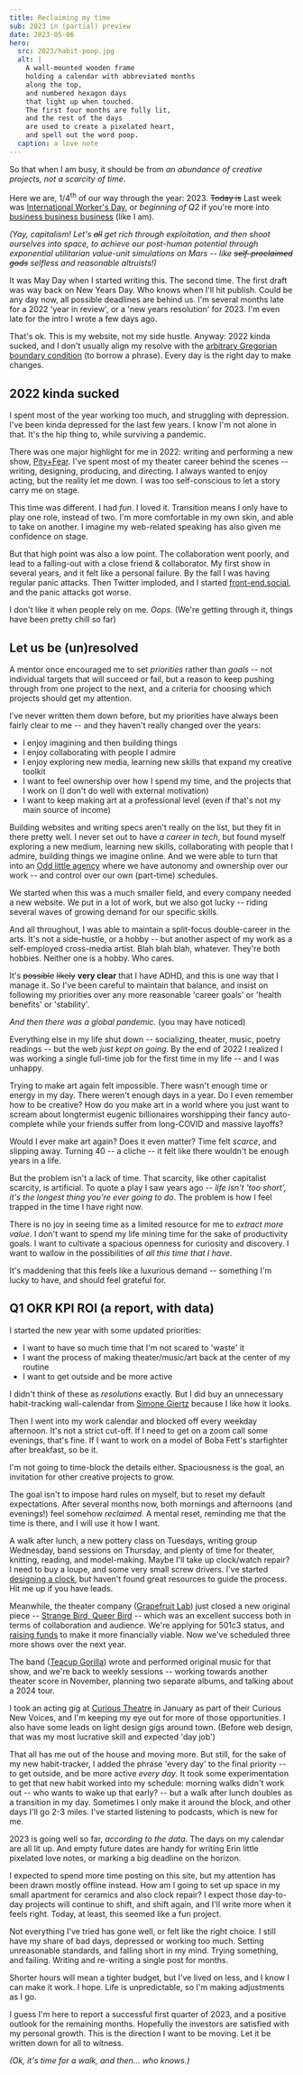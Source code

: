 ```yaml
---
title: Reclaiming my time
sub: 2023 in (partial) preview
date: 2023-05-06
hero:
  src: 2023/habit-poop.jpg
  alt: |
    A wall-mounted wooden frame
    holding a calendar with abbreviated months
    along the top,
    and numbered hexagon days
    that light up when touched.
    The first four months are fully lit,
    and the rest of the days
    are used to create a pixelated heart,
    and spell out the word poop.
  caption: a love note
---
```


So that when I am busy,
it should be from
_an abundance of creative projects,
not a scarcity of time_.

<!-- intro -->

Here we are,
1/4<sup>th</sup> of our way through
the year: 2023.
~~Today is~~
Last week was
[International Worker's Day](https://en.wikipedia.org/wiki/International_Workers%27_Day),
or _beginning of Q2_
if you're more into
[business business business](https://business-business.business/)
(like I am).

_(Yay, capitalism!
Let's ~~all~~ get rich through exploitation,
and then shoot ourselves into space,
to achieve our post-human potential
through exponential utilitarian value-unit simulations on Mars --
like ~~self-proclaimed gods~~ selfless and reasonable altruists!)_

It was May Day
when I started writing this.
The second time.
The first draft was way back on New Years Day.
Who knows when I'll hit publish.
Could be any day now,
all possible deadlines are behind us.
I'm several months late
for a 2022 'year in review',
or a 'new years resolution' for 2023.
I'm even late for the intro I wrote
a few days ago.

That's ok.
This is my website,
not my side hustle.
Anyway: 2022 kinda sucked,
and I don't usually align my resolve with the
[arbitrary Gregorian boundary condition](https://mastodon.social/@Meyerweb/109612185539201834)
(to borrow a phrase).
Every day is the right day
to make changes.

## 2022 kinda sucked

I spent most of the year working too much,
and struggling with depression.
I've been kinda depressed
for the last few years.
I know I'm not alone in that.
It's the hip thing to,
while surviving a pandemic.

There was one major highlight
for me in 2022:
writing and performing a new show,
[Pity+Fear](https://grapefruitlab.com/shows/pity-fear/).
I've spent most of my theater career
behind the scenes --
writing, designing, producing, and directing.
I always wanted to enjoy acting,
but the reality let me down.
I was too self-conscious
to let a story carry me on stage.

This time was different.
I had _fun_.
I loved it.
Transition means I only have to play one role,
instead of two.
I'm more comfortable in my own skin,
and able to take on another.
I imagine my web-related speaking
has also given me confidence on stage.

But that high point
was also a low point.
The collaboration went poorly,
and lead to a falling-out
with a close friend & collaborator.
My first show in several years,
and it felt like a personal failure.
By the fall
I was having regular panic attacks.
Then Twitter imploded,
and I started [front-end.social](https://front-end.social),
and the panic attacks got worse.

I don't like it when people rely on me.
_Oops._
(We're getting through it,
things have been pretty chill so far)

## Let us be (un)resolved

A mentor once encouraged me
to set _priorities_ rather than _goals_ --
not individual targets that will succeed or fail,
but a reason to keep pushing through
from one project to the next,
and a criteria for choosing
which projects should get my attention.

I've never written them down before,
but my priorities have always been fairly clear to me --
and they haven't really changed over the years:

- I enjoy imagining and then building things
- I enjoy collaborating with people I admire
- I enjoy exploring new media,
  learning new skills that expand my creative toolkit
- I want to feel ownership over how I spend my time,
  and the projects that I work on
  (I don't do well with external motivation)
- I want to keep making art at a professional level
  (even if that's not my main source of income)

Building websites
and writing specs aren't really on the list,
but they fit in there pretty well.
I never set out to have _a career in tech_,
but found myself exploring a new medium,
learning new skills,
collaborating with people that I admire,
building things we imagine online.
And we were able to turn that into
an [Odd little agency](https://oddbird.net/)
where we have autonomy and ownership over our work --
and control over our own (part-time) schedules.

We started when this was a much smaller field,
and every company needed a new website.
We put in a lot of work, but we also got lucky --
riding several waves of
growing demand for our specific skills.

And all throughout,
I was able to maintain a split-focus double-career
in the arts.
It's not a side-hustle, or a hobby --
but another aspect of my work
as a self-employed cross-media artist.
Blah blah blah, whatever.
They're both hobbies.
Neither one is a hobby.
Who cares.

It's ~~possible~~ ~~likely~~
**very clear** that I have ADHD,
and this is one way that I manage it.
So I've been careful
to maintain that balance,
and insist on following my priorities
over any more reasonable 'career goals'
or 'health benefits' or 'stability'.

_And then there was a global pandemic._
(you may have noticed)

Everything else in my life shut down --
socializing, theater, music,
poetry readings --
but the web _just kept on going_.
By the end of 2022 I realized
I was working a single full-time job
for the first time in my life --
and I was unhappy.

Trying to make art again felt impossible.
There wasn't enough time or energy in my day.
There weren't enough days in a year.
Do I even remember how to be creative?
How do you make art
in a world where you just want to scream
about longtermist eugenic billionaires
worshipping their fancy auto-complete
while your friends suffer
from long-COVID and massive layoffs?

Would I ever make art again?
Does it even matter?
Time felt _scarce_,
and slipping away.
Turning 40 --
a cliche --
it felt like there
wouldn't be enough years in a life.

But the problem isn't a lack of time.
That scarcity, like other capitalist scarcity, is artificial.
To quote a play I saw years ago --
_life isn't 'too short',
it's the longest thing you're ever going to do_.
The problem is how I feel trapped
in the time I have right now.

There is no joy
in seeing time as a limited resource
for me to _extract more value_.
I don't want to spend my life mining time
for the sake of productivity goals.
I want to cultivate a spacious openness
for curiosity and discovery.
I want to wallow in the possibilities
of _all this time that I have_.

It's maddening that this feels like
a luxurious demand --
something I'm lucky to have,
and should feel grateful for.

## Q1 OKR KPI ROI (a report, with data)

I started the new year
with some updated priorities:

- I want to have so much time that I'm not scared to 'waste' it
- I want the process of making theater/music/art
  back at the center of my routine
- I want to get outside and be more active

I didn't think of these as _resolutions_ exactly.
But I did buy an unnecessary
habit-tracking wall-calendar from
[Simone Giertz](https://www.simonegiertz.com/)
because I like how it looks.

Then I went into my work calendar
and blocked off
every weekday afternoon.
It's not a strict cut-off.
If I need to get on a zoom call some evenings, that's fine.
If I want to work on a model
of Boba Fett's starfighter after breakfast,
so be it.

I'm not going to time-block the details either.
Spaciousness is the goal,
an invitation for other creative projects to grow.

The goal isn't to impose hard rules on myself,
but to reset my default expectations.
After several months now,
both mornings and afternoons (and evenings!)
feel somehow _reclaimed_.
A mental reset,
reminding me that the time is there,
and I will use it how I want.

A walk after lunch,
a new pottery class on Tuesdays,
writing group Wednesday,
band sessions on Thursday,
and plenty of time for theater,
knitting, reading, and model-making.
Maybe I'll take up clock/watch repair?
I need to buy a loupe,
and some very small screw drivers.
I've started
[designing a clock](https://codepen.io/miriamsuzanne/pen/mdzMqbm?editors=1010),
but haven't found great resources
to guide the process.
Hit me up if you have leads.

Meanwhile,
the theater company
([Grapefruit Lab](https://grapefruitlab.com/))
just closed a new original piece --
[Strange Bird, Queer Bird](https://grapefruitlab.com/shows/queer-bird/) --
which was an excellent success
both in terms of collaboration and audience.
We're applying for 501c3 status,
and [raising funds](https://grapefruitlab.com/donate/)
to make it more financially viable.
Now we've scheduled three more shows
over the next year.

The band
([Teacup Gorilla](https://www.teacupgorilla.com/))
wrote and performed
original music for that show,
and we're back to weekly sessions --
working towards another theater score in November,
planning two separate albums,
and talking about a 2024 tour.

I took an acting gig
at [Curious Theatre](https://www.curioustheatre.org/) in January
as part of their Curious New Voices,
and I'm keeping my eye out for more of those opportunities.
I also have some leads
on light design gigs around town.
(Before web design,
that was my most lucrative skill
and expected 'day job')

That all has me out of the house and moving more.
But still, for the sake of my new habit-tracker,
I added the phrase 'every day' to the final priority --
to get outside, and be more active _every day_.
It took some experimentation to get that new habit
worked into my schedule:
morning walks didn't work out --
who wants to wake up that early? --
but a walk after lunch
doubles as a transition in my day.
Sometimes I only make it around the block,
and other days I'll go 2-3 miles.
I've started listening to podcasts,
which is new for me.

2023 is going well so far,
_according to the data_.
The days on my calendar
are all lit up.
And empty future dates are handy
for writing Erin little pixelated love notes,
or marking a big deadline
on the horizon.

I expected to spend more time
posting on this site,
but my attention has been drawn mostly offline instead.
How am I going to set up space
in my small apartment
for ceramics and also clock repair?
I expect those day-to-day projects
will continue to shift,
and shift again,
and I'll write more when it feels right.
Today, at least, this seemed like a fun project.

Not everything I've tried has gone well,
or felt like the right choice.
I still have my share of bad days,
depressed or working too much.
Setting unreasonable standards,
and falling short in my mind.
Trying something, and failing.
Writing and re-writing a single post for months.

Shorter hours will mean a tighter budget,
but I've lived on less,
and I know I can make it work.
I hope.
Life is unpredictable,
so I'm making adjustments as I go.

I guess I'm here to report a successful
first quarter of 2023,
and a positive outlook for the remaining months.
Hopefully the investors are satisfied
with my personal growth.
This is the direction I want to be moving.
Let it be written down
for all to witness.

_(Ok, it's time for a walk,
and then… who knows.)_
